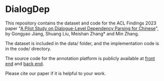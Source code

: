 # DialogDep
This repository contains the dataset and code for the ACL Findings 2023 paper
"[A Pilot Study on Dialogue-Level Dependency Parsing for Chinese](https://arxiv.org/abs/2305.12441)", by Gongyao Jiang, Shuang Liu, Meishan Zhang* and Min Zhang.

The dataset is included in the data/ folder, and the implementation code is in the code/ directory.

The source code for the annotation platform is publicly available at [front end](https://github.com/Zzoay/Annotator-Front) and [back end](https://github.com/Zzoay/Annotator-Backend).

Please cite our paper if it is helpful to your work.
